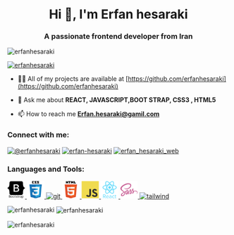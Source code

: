 <h1 align="center">Hi 👋, I'm Erfan hesaraki</h1>
<h3 align="center">A passionate frontend developer from Iran</h3>

<p align="left"> <img src="https://komarev.com/ghpvc/?username=erfanhesaraki&label=Profile%20views&color=0e75b6&style=flat" alt="erfanhesaraki" /> </p>

<p align="left"> <a href="https://github.com/ryo-ma/github-profile-trophy"><img src="https://github-profile-trophy.vercel.app/?username=erfanhesaraki" alt="erfanhesaraki" /></a> </p>

- 👨‍💻 All of my projects are available at [https://github.com/erfanhesaraki](https://github.com/erfanhesaraki)

- 💬 Ask me about **REACT, JAVASCRIPT,BOOT STRAP, CSS3 , HTML5**

- 📫 How to reach me **Erfan.hesaraki@gamil.com**

<h3 align="left">Connect with me:</h3>
<p align="left">
<a href="https://twitter.com/@erfanhesaraki" target="blank"><img align="center" src="https://raw.githubusercontent.com/rahuldkjain/github-profile-readme-generator/master/src/images/icons/Social/twitter.svg" alt="@erfanhesaraki" height="30" width="40" /></a>
<a href="https://linkedin.com/in/erfan-hesaraki" target="blank"><img align="center" src="https://raw.githubusercontent.com/rahuldkjain/github-profile-readme-generator/master/src/images/icons/Social/linked-in-alt.svg" alt="erfan-hesaraki" height="30" width="40" /></a>
<a href="https://instagram.com/erfan_hesaraki_web" target="blank"><img align="center" src="https://raw.githubusercontent.com/rahuldkjain/github-profile-readme-generator/master/src/images/icons/Social/instagram.svg" alt="erfan_hesaraki_web" height="30" width="40" /></a>
</p>

<h3 align="left">Languages and Tools:</h3>
<p align="left"> <a href="https://getbootstrap.com" target="_blank" rel="noreferrer"> <img src="https://raw.githubusercontent.com/devicons/devicon/master/icons/bootstrap/bootstrap-plain-wordmark.svg" alt="bootstrap" width="40" height="40"/> </a> <a href="https://www.w3schools.com/css/" target="_blank" rel="noreferrer"> <img src="https://raw.githubusercontent.com/devicons/devicon/master/icons/css3/css3-original-wordmark.svg" alt="css3" width="40" height="40"/> </a> <a href="https://git-scm.com/" target="_blank" rel="noreferrer"> <img src="https://www.vectorlogo.zone/logos/git-scm/git-scm-icon.svg" alt="git" width="40" height="40"/> </a> <a href="https://www.w3.org/html/" target="_blank" rel="noreferrer"> <img src="https://raw.githubusercontent.com/devicons/devicon/master/icons/html5/html5-original-wordmark.svg" alt="html5" width="40" height="40"/> </a> <a href="https://developer.mozilla.org/en-US/docs/Web/JavaScript" target="_blank" rel="noreferrer"> <img src="https://raw.githubusercontent.com/devicons/devicon/master/icons/javascript/javascript-original.svg" alt="javascript" width="40" height="40"/> </a> <a href="https://reactjs.org/" target="_blank" rel="noreferrer"> <img src="https://raw.githubusercontent.com/devicons/devicon/master/icons/react/react-original-wordmark.svg" alt="react" width="40" height="40"/> </a> <a href="https://sass-lang.com" target="_blank" rel="noreferrer"> <img src="https://raw.githubusercontent.com/devicons/devicon/master/icons/sass/sass-original.svg" alt="sass" width="40" height="40"/> </a> <a href="https://tailwindcss.com/" target="_blank" rel="noreferrer"> <img src="https://www.vectorlogo.zone/logos/tailwindcss/tailwindcss-icon.svg" alt="tailwind" width="40" height="40"/> </a> </p>

<p><img align="left" src="https://github-readme-stats.vercel.app/api/top-langs?username=erfanhesaraki&show_icons=true&locale=en&layout=compact" alt="erfanhesaraki" /></p>

<p>&nbsp;<img align="center" src="https://github-readme-stats.vercel.app/api?username=erfanhesaraki&show_icons=true&locale=en" alt="erfanhesaraki" /></p>

<p><img align="center" src="https://github-readme-streak-stats.herokuapp.com/?user=erfanhesaraki&" alt="erfanhesaraki" /></p>


